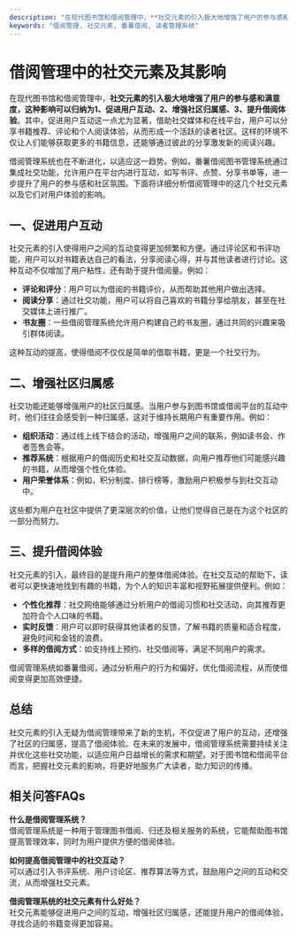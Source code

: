 ```yaml
---
description: "在现代图书馆和借阅管理中，**社交元素的引入极大地增强了用户的参与感和满意度，这种影响可以归纳为1、促进用户互动、2、增强社区归属感、3、提升借阅体验**。其中，促进用户互动这一点尤为显著，借助社交媒体和在线平台，用户可以分享书籍推荐、评论和个人阅读体验，从而形成一个活跃的读者社区。这样的环境不仅让人们能够获取更多的书籍信息，还能够通过彼此的分享激发新的阅读兴趣。"
keywords: "借阅管理, 社交元素, 番薯借阅, 读者管理系统"
---
```

# 借阅管理中的社交元素及其影响

在现代图书馆和借阅管理中，**社交元素的引入极大地增强了用户的参与感和满意度，这种影响可以归纳为1、促进用户互动、2、增强社区归属感、3、提升借阅体验**。其中，促进用户互动这一点尤为显著，借助社交媒体和在线平台，用户可以分享书籍推荐、评论和个人阅读体验，从而形成一个活跃的读者社区。这样的环境不仅让人们能够获取更多的书籍信息，还能够通过彼此的分享激发新的阅读兴趣。

借阅管理系统也在不断进化，以适应这一趋势。例如，番薯借阅图书管理系统通过集成社交功能，允许用户在平台内进行互动，如写书评、点赞、分享书单等，进一步提升了用户的参与感和社区氛围。下面将详细分析借阅管理中的这几个社交元素以及它们对用户体验的影响。

## 一、促进用户互动

社交元素的引入使得用户之间的互动变得更加频繁和方便。通过评论区和书评功能，用户可以对书籍表达自己的看法，分享阅读心得，并与其他读者进行讨论。这种互动不仅增加了用户粘性，还有助于提升借阅量。例如：

- **评论和评分**：用户可以为借阅的书籍评价，从而帮助其他用户做出选择。
- **阅读分享**：通过社交功能，用户可以将自己喜欢的书籍分享给朋友，甚至在社交媒体上进行推广。
- **书友圈**：一些借阅管理系统允许用户构建自己的书友圈，通过共同的兴趣来吸引群体阅读。

这种互动的提高，使得借阅不仅仅是简单的借取书籍，更是一个社交行为。

## 二、增强社区归属感

社交功能还能够增强用户的社区归属感。当用户参与到图书馆或借阅平台的互动中时，他们往往会感受到一种归属感，这对于维持长期用户有重要作用。例如：

- **组织活动**：通过线上线下结合的活动，增强用户之间的联系，例如读书会、作者签售会等。
- **推荐系统**：根据用户的借阅历史和社交互动数据，向用户推荐他们可能感兴趣的书籍，从而增强个性化体验。
- **用户荣誉体系**：例如，积分制度、排行榜等，激励用户积极参与到社交互动中。

这些都为用户在社区中提供了更深层次的价值，让他们觉得自己是在为这个社区的一部分而努力。

## 三、提升借阅体验

社交元素的引入，最终目的是提升用户的整体借阅体验。在社交互动的帮助下，读者可以更快速地找到有趣的书籍，为个人的知识丰富和视野拓展提供便利。例如：

- **个性化推荐**：社交网络能够通过分析用户的借阅习惯和社交活动，向其推荐更加符合个人口味的书籍。
- **实时反馈**：用户可以即时获得其他读者的反馈，了解书籍的质量和适合程度，避免时间和金钱的浪费。
- **多样的借阅方式**：如支持线上预约、社交借阅等，满足不同用户的需求。

借阅管理系统如番薯借阅，通过分析用户的行为和偏好，优化借阅流程，从而使借阅变得更加高效便捷。

## 总结

社交元素的引入无疑为借阅管理带来了新的生机，不仅促进了用户的互动，还增强了社区的归属感，提高了借阅体验。在未来的发展中，借阅管理系统需要持续关注并优化这些社交功能，以适应用户日益增长的需求和期望。对于图书馆和借阅平台而言，把握社交元素的影响，将更好地服务广大读者，助力知识的传播。

## 相关问答FAQs

**什么是借阅管理系统？**  
借阅管理系统是一种用于管理图书借阅、归还及相关服务的系统，它能帮助图书馆提高管理效率，同时为用户提供方便的借阅体验。

**如何提高借阅管理中的社交互动？**  
可以通过引入书评系统、用户讨论区、推荐算法等方式，鼓励用户之间的互动和交流，从而增强社交元素。

**借阅管理系统的社交元素有什么好处？**  
社交元素能够促进用户之间的互动，增强社区归属感，还能提升用户的借阅体验，寻找合适的书籍变得更加容易。
